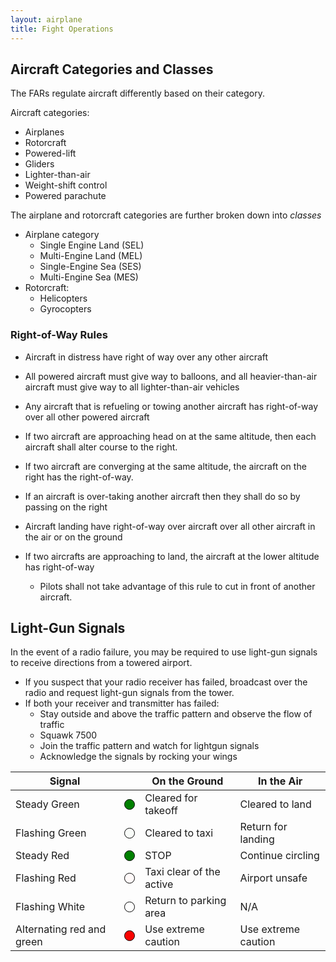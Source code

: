 ```yaml
---
layout: airplane
title: Fight Operations
---
```


## Aircraft Categories and Classes

The FARs regulate aircraft differently based on their category. 

Aircraft categories: 

- Airplanes
- Rotorcraft
- Powered-lift
- Gliders
- Lighter-than-air
- Weight-shift control
- Powered parachute

The airplane and rotorcraft categories are further broken down into *classes*

- Airplane category
	- Single Engine Land (SEL)
	- Multi-Engine Land (MEL)
	- Single-Engine Sea (SES)
	- Multi-Engine Sea (MES)
- Rotorcraft: 
	- Helicopters
	- Gyrocopters

### Right-of-Way Rules

- Aircraft in distress have right of way over any other aircraft
- All powered aircraft must give way to balloons, and all heavier-than-air aircraft must give way to all lighter-than-air vehicles
- Any aircraft that is refueling or towing another aircraft has right-of-way over all other powered aircraft

- If two aircraft are approaching head on at the same altitude, then each aircraft shall alter course to the right. 
- If two aircraft are converging at the same altitude, the aircraft on the right has the right-of-way. 
- If an aircraft is over-taking another aircraft then they shall do so by passing on the right
- Aircraft landing have right-of-way over aircraft over all other aircraft in the air or on the ground
- If two aircrafts are approaching to land, the aircraft at the lower altitude has right-of-way
	- Pilots shall not take advantage of this rule to cut in front of another aircraft. 


## Light-Gun Signals

In the event of a radio failure, you may be required to use light-gun signals to receive directions from a towered airport.

- If you suspect that your radio receiver has failed, broadcast over the radio and request light-gun signals from the tower. 
- If both your receiver and transmitter has failed: 
	- Stay outside and above the traffic pattern and observe the flow of traffic
	- Squawk 7500
	- Join the traffic pattern and watch for lightgun signals
	- Acknowledge the signals by rocking your wings

<table class='ui table'>
	<thead>
		<tr>
			<th>Signal</th>
			<th></th>
			<th>On the Ground</th>
			<th>In the Air</th>
		</tr>
	</thead>
	<tr>
		<style type="text/css">
			.lightgun {
				height: 15px;
				width: 15px;
				border-radius: 10px;
				display: inline-block;
				border: 1px solid black;
			}
			@keyframes flashing_green {
				0% { background-color: white; }
				50% { background-color: green; }
				100% { background-color: white; }
			}
			@keyframes flashing_red {
				0% { background-color: white; }
				50% { background-color: red; }
				100% { background-color: white; }
			}
			@keyframes flashing_white {
				0% { background-color: white; }
				50% { background-color: #DDD; }
				100% { background-color: white; }
			}
			@keyframes red_green {
				0% { background-color: red; }
				50% { background-color: green; }
				100% { background-color: red; }
			}
		</style>
		<td>Steady Green</td>
		<td>
			<div class='lightgun' style="background-color: green"/>
		</td>
		<td>Cleared for takeoff</td>
		<td>Cleared to land</td>
	</tr>
	<tr>
		<td>Flashing Green</td>
		<td>
			<div class='lightgun' 
				 style="animation: flashing_green 1500ms infinite ease-in-out;"> </div>
		</td>
		<td>Cleared to taxi</td>
		<td>Return for landing</td>
	</tr>
	<tr>
		<td>Steady Red</td>
		<td>
			<div class='lightgun' style="background-color: green"/>
		</td>
		<td>STOP</td>
		<td>Continue circling</td>
	</tr>
	<tr>
		<td>Flashing Red</td>
		<td>
			<div class='lightgun' 
				 style="animation: flashing_red 1500ms infinite ease-in-out;"> </div>
		</td>
		<td>Taxi clear of the active</td>
		<td>Airport unsafe</td>
	</tr>
	<tr>
		<td>Flashing White</td>
		<td>
			<div class='lightgun' 
				 style="animation: flashing_white 1500ms infinite ease-in-out;"> </div>
		</td>
		<td>Return to parking area</td>
		<td>N/A</td>
	</tr>
	<tr>
		<td>Alternating red and green</td>
		<td>
			<div class='lightgun' 
				 style="animation: red_green 1500ms infinite ease-in-out;"> </div>
		</td>
		<td>Use extreme caution</td>
		<td>Use extreme caution</td>
	</tr>

</table>